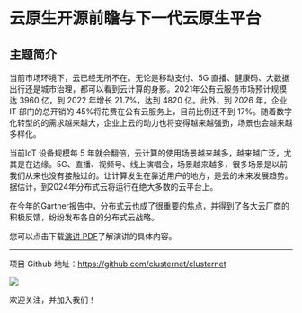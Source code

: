 # 云原生开源前瞻与下一代云原生平台


<!--more-->

## 主题简介

当前市场环境下，云已经无所不在。无论是移动支付、5G 直播、健康码、大数据出行还是城市治理，都可以看到云计算的身影。2021年公有云服务市场预计规模达 3960 亿，到 2022 年增长 21.7%，达到 4820 亿。此外，到 2026 年，企业 IT 部门的总开销的 45%将花费在公有云服务上，目前比例还不到 17%。随着数字化转型的的需求越来越大，企业上云的动力也将变得越来越强劲，场景也会越来越多样化。

当前IoT 设备规模每 5 年就会翻倍，云计算的使用场景越来越多，越来越广泛，尤其是在边缘。5G、直播、视频号、线上演唱会，场景越来越多，很多场景是以前我们从来也没有接触过的。让计算发生在靠近用户的地方，是云的未来发展趋势。据估计，到2024年分布式云将运行在绝大多数的云平台上。

在今年的Gartner报告中，分布式云也成了很重要的焦点，并得到了各大云厂商的积极反馈，纷纷发布各自的分布式云战略。

您可以点击下载[演讲 PDF](/pdfs/2021_TVP_Clusternet.pdf)了解演讲的具体内容。

---

项目 Github 地址：<https://github.com/clusternet/clusternet>

<a href="https://github.com/clusternet/clusternet" align="center">
  <img src="https://github-readme-stats.vercel.app/api/pin/?username=clusternet&repo=clusternet&show_owner=true" />
</a>

欢迎关注，并加入我们！

